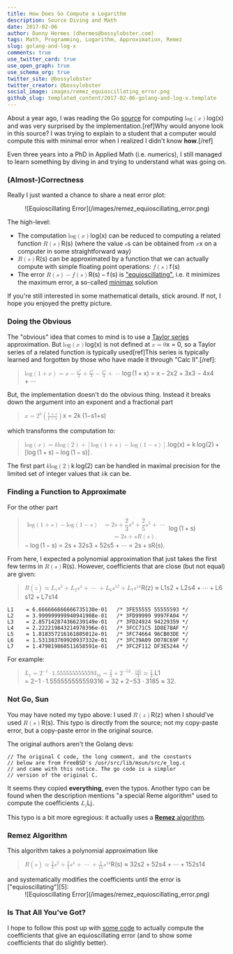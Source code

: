 ```yaml
---
title: How Does Go Compute a Logarithm
description: Source Diving and Math
date: 2017-02-06
author: Danny Hermes (dhermes@bossylobster.com)
tags: Math, Programming, Logarithm, Approximation, Remez
slug: golang-and-log-x
comments: true
use_twitter_card: true
use_open_graph: true
use_schema_org: true
twitter_site: @bossylobster
twitter_creator: @bossylobster
social_image: images/remez_equioscillating_error.png
github_slug: templated_content/2017-02-06-golang-and-log-x.template
---
```


About a year ago, I was reading the Go [source][1] for computing
<span class="katex"><span class="katex-mathml"><math><semantics><mrow><mi>log</mi><mo>&#8289;</mo><mo>(</mo><mi>x</mi><mo>)</mo></mrow><annotation encoding="application/x-tex">\log(x)</annotation></semantics></math></span><span class="katex-html" aria-hidden="true"><span class="base"><span class="strut" style="height:1em;vertical-align:-0.25em;"></span><span class="mop">lo<span style="margin-right:0.01389em;">g</span></span><span class="mopen">(</span><span class="mord mathit">x</span><span class="mclose">)</span></span></span></span> and was very surprised by the
implementation.[ref]Why would anyone look in this source? I was
trying to explain to a student that a computer would compute
this with minimal error when I realized I didn't know **how**.[/ref]

Even three years into a PhD in Applied Math (i.e. numerics), I still
managed to learn something by diving in and trying to understand what
was going on.

### (Almost-)Correctness

Really I just wanted a chance to share a neat error plot:

<div markdown="1" style="text-align: center;">
  ![Equioscillating Error](/images/remez_equioscillating_error.png)
</div>

The high-level:

- The computation <span class="katex"><span class="katex-mathml"><math><semantics><mrow><mi>log</mi><mo>&#8289;</mo><mo>(</mo><mi>x</mi><mo>)</mo></mrow><annotation encoding="application/x-tex">\log(x)</annotation></semantics></math></span><span class="katex-html" aria-hidden="true"><span class="base"><span class="strut" style="height:1em;vertical-align:-0.25em;"></span><span class="mop">lo<span style="margin-right:0.01389em;">g</span></span><span class="mopen">(</span><span class="mord mathit">x</span><span class="mclose">)</span></span></span></span> can be
  reduced to computing a related function <span class="katex"><span class="katex-mathml"><math><semantics><mrow><mi>R</mi><mo>(</mo><mi>s</mi><mo>)</mo></mrow><annotation encoding="application/x-tex">R(s)</annotation></semantics></math></span><span class="katex-html" aria-hidden="true"><span class="base"><span class="strut" style="height:1em;vertical-align:-0.25em;"></span><span class="mord mathit" style="margin-right:0.00773em;">R</span><span class="mopen">(</span><span class="mord mathit">s</span><span class="mclose">)</span></span></span></span>
  (where the value <span class="katex"><span class="katex-mathml"><math><semantics><mrow><mi>s</mi></mrow><annotation encoding="application/x-tex">s</annotation></semantics></math></span><span class="katex-html" aria-hidden="true"><span class="base"><span class="strut" style="height:0.43056em;vertical-align:0em;"></span><span class="mord mathit">s</span></span></span></span> can be obtained from
  <span class="katex"><span class="katex-mathml"><math><semantics><mrow><mi>x</mi></mrow><annotation encoding="application/x-tex">x</annotation></semantics></math></span><span class="katex-html" aria-hidden="true"><span class="base"><span class="strut" style="height:0.43056em;vertical-align:0em;"></span><span class="mord mathit">x</span></span></span></span> on a computer in some straightforward way)
- <span class="katex"><span class="katex-mathml"><math><semantics><mrow><mi>R</mi><mo>(</mo><mi>s</mi><mo>)</mo></mrow><annotation encoding="application/x-tex">R(s)</annotation></semantics></math></span><span class="katex-html" aria-hidden="true"><span class="base"><span class="strut" style="height:1em;vertical-align:-0.25em;"></span><span class="mord mathit" style="margin-right:0.00773em;">R</span><span class="mopen">(</span><span class="mord mathit">s</span><span class="mclose">)</span></span></span></span> can be approximated by a function that
  we can actually compute with simple floating point operations:
  <span class="katex"><span class="katex-mathml"><math><semantics><mrow><mi>f</mi><mo>(</mo><mi>s</mi><mo>)</mo></mrow><annotation encoding="application/x-tex">f(s)</annotation></semantics></math></span><span class="katex-html" aria-hidden="true"><span class="base"><span class="strut" style="height:1em;vertical-align:-0.25em;"></span><span class="mord mathit" style="margin-right:0.10764em;">f</span><span class="mopen">(</span><span class="mord mathit">s</span><span class="mclose">)</span></span></span></span>
- The error <span class="katex"><span class="katex-mathml"><math><semantics><mrow><mi>R</mi><mo>(</mo><mi>s</mi><mo>)</mo><mo>&#8722;</mo><mi>f</mi><mo>(</mo><mi>s</mi><mo>)</mo></mrow><annotation encoding="application/x-tex">R(s) - f(s)</annotation></semantics></math></span><span class="katex-html" aria-hidden="true"><span class="base"><span class="strut" style="height:1em;vertical-align:-0.25em;"></span><span class="mord mathit" style="margin-right:0.00773em;">R</span><span class="mopen">(</span><span class="mord mathit">s</span><span class="mclose">)</span><span class="mspace" style="margin-right:0.2222222222222222em;"></span><span class="mbin">&#8722;</span><span class="mspace" style="margin-right:0.2222222222222222em;"></span></span><span class="base"><span class="strut" style="height:1em;vertical-align:-0.25em;"></span><span class="mord mathit" style="margin-right:0.10764em;">f</span><span class="mopen">(</span><span class="mord mathit">s</span><span class="mclose">)</span></span></span></span> is ["equioscillating"][5],
  i.e. it minimizes the maximum error, a so-called
  [minimax][4] solution

If you're still interested in some mathematical details, stick
around. If not, I hope you enjoyed the pretty picture.

### Doing the Obvious

The "obvious" idea that comes to mind is to use a [Taylor series][2]
approximation. But <span class="katex"><span class="katex-mathml"><math><semantics><mrow><mi>log</mi><mo>&#8289;</mo><mo>(</mo><mi>x</mi><mo>)</mo></mrow><annotation encoding="application/x-tex">\log(x)</annotation></semantics></math></span><span class="katex-html" aria-hidden="true"><span class="base"><span class="strut" style="height:1em;vertical-align:-0.25em;"></span><span class="mop">lo<span style="margin-right:0.01389em;">g</span></span><span class="mopen">(</span><span class="mord mathit">x</span><span class="mclose">)</span></span></span></span> is not defined at
<span class="katex"><span class="katex-mathml"><math><semantics><mrow><mi>x</mi><mo>=</mo><mn>0</mn></mrow><annotation encoding="application/x-tex">x = 0</annotation></semantics></math></span><span class="katex-html" aria-hidden="true"><span class="base"><span class="strut" style="height:0.43056em;vertical-align:0em;"></span><span class="mord mathit">x</span><span class="mspace" style="margin-right:0.2777777777777778em;"></span><span class="mrel">=</span><span class="mspace" style="margin-right:0.2777777777777778em;"></span></span><span class="base"><span class="strut" style="height:0.64444em;vertical-align:0em;"></span><span class="mord">0</span></span></span></span>, so a Taylor series of a related function is
typically used[ref]This series is typically learned and forgotten by
those who have made it through "Calc II".[/ref]:

<div class="katex-elt"><blockquote>
<span class="katex"><span class="katex-mathml"><math><semantics><mrow><mi>log</mi><mo>&#8289;</mo><mrow><mo fence="true">(</mo><mn>1</mn><mo>+</mo><mi>x</mi><mo fence="true">)</mo></mrow><mo>=</mo><mi>x</mi><mo>&#8722;</mo><mfrac><msup><mi>x</mi><mn>2</mn></msup><mn>2</mn></mfrac><mo>+</mo><mfrac><msup><mi>x</mi><mn>3</mn></msup><mn>3</mn></mfrac><mo>&#8722;</mo><mfrac><msup><mi>x</mi><mn>4</mn></msup><mn>4</mn></mfrac><mo>+</mo><mo>&#8943;</mo></mrow><annotation encoding="application/x-tex">\log\left(1 + x\right) = x - \frac{x^2}{2} + \frac{x^3}{3} - \frac{x^4}{4} + \cdots</annotation></semantics></math></span><span class="katex-html" aria-hidden="true"><span class="base"><span class="strut" style="height:1em;vertical-align:-0.25em;"></span><span class="mop">lo<span style="margin-right:0.01389em;">g</span></span><span class="mspace" style="margin-right:0.16666666666666666em;"></span><span class="minner"><span class="mopen delimcenter" style="top:0em;">(</span><span class="mord">1</span><span class="mspace" style="margin-right:0.2222222222222222em;"></span><span class="mbin">+</span><span class="mspace" style="margin-right:0.2222222222222222em;"></span><span class="mord mathit">x</span><span class="mclose delimcenter" style="top:0em;">)</span></span><span class="mspace" style="margin-right:0.2777777777777778em;"></span><span class="mrel">=</span><span class="mspace" style="margin-right:0.2777777777777778em;"></span></span><span class="base"><span class="strut" style="height:0.66666em;vertical-align:-0.08333em;"></span><span class="mord mathit">x</span><span class="mspace" style="margin-right:0.2222222222222222em;"></span><span class="mbin">&#8722;</span><span class="mspace" style="margin-right:0.2222222222222222em;"></span></span><span class="base"><span class="strut" style="height:1.36292em;vertical-align:-0.345em;"></span><span class="mord"><span class="mopen nulldelimiter"></span><span class="mfrac"><span class="vlist-t vlist-t2"><span class="vlist-r"><span class="vlist" style="height:1.01792em;"><span style="top:-2.6550000000000002em;"><span class="pstrut" style="height:3em;"></span><span class="sizing reset-size6 size3 mtight"><span class="mord mtight"><span class="mord mtight">2</span></span></span></span><span style="top:-3.23em;"><span class="pstrut" style="height:3em;"></span><span class="frac-line" style="border-bottom-width:0.04em;"></span></span><span style="top:-3.394em;"><span class="pstrut" style="height:3em;"></span><span class="sizing reset-size6 size3 mtight"><span class="mord mtight"><span class="mord mtight"><span class="mord mathit mtight">x</span><span class="msupsub"><span class="vlist-t"><span class="vlist-r"><span class="vlist" style="height:0.8913142857142857em;"><span style="top:-2.931em;margin-right:0.07142857142857144em;"><span class="pstrut" style="height:2.5em;"></span><span class="sizing reset-size3 size1 mtight"><span class="mord mtight">2</span></span></span></span></span></span></span></span></span></span></span></span><span class="vlist-s">&#8203;</span></span><span class="vlist-r"><span class="vlist" style="height:0.345em;"><span></span></span></span></span></span><span class="mclose nulldelimiter"></span></span><span class="mspace" style="margin-right:0.2222222222222222em;"></span><span class="mbin">+</span><span class="mspace" style="margin-right:0.2222222222222222em;"></span></span><span class="base"><span class="strut" style="height:1.36292em;vertical-align:-0.345em;"></span><span class="mord"><span class="mopen nulldelimiter"></span><span class="mfrac"><span class="vlist-t vlist-t2"><span class="vlist-r"><span class="vlist" style="height:1.01792em;"><span style="top:-2.6550000000000002em;"><span class="pstrut" style="height:3em;"></span><span class="sizing reset-size6 size3 mtight"><span class="mord mtight"><span class="mord mtight">3</span></span></span></span><span style="top:-3.23em;"><span class="pstrut" style="height:3em;"></span><span class="frac-line" style="border-bottom-width:0.04em;"></span></span><span style="top:-3.394em;"><span class="pstrut" style="height:3em;"></span><span class="sizing reset-size6 size3 mtight"><span class="mord mtight"><span class="mord mtight"><span class="mord mathit mtight">x</span><span class="msupsub"><span class="vlist-t"><span class="vlist-r"><span class="vlist" style="height:0.8913142857142857em;"><span style="top:-2.931em;margin-right:0.07142857142857144em;"><span class="pstrut" style="height:2.5em;"></span><span class="sizing reset-size3 size1 mtight"><span class="mord mtight">3</span></span></span></span></span></span></span></span></span></span></span></span><span class="vlist-s">&#8203;</span></span><span class="vlist-r"><span class="vlist" style="height:0.345em;"><span></span></span></span></span></span><span class="mclose nulldelimiter"></span></span><span class="mspace" style="margin-right:0.2222222222222222em;"></span><span class="mbin">&#8722;</span><span class="mspace" style="margin-right:0.2222222222222222em;"></span></span><span class="base"><span class="strut" style="height:1.36292em;vertical-align:-0.345em;"></span><span class="mord"><span class="mopen nulldelimiter"></span><span class="mfrac"><span class="vlist-t vlist-t2"><span class="vlist-r"><span class="vlist" style="height:1.01792em;"><span style="top:-2.6550000000000002em;"><span class="pstrut" style="height:3em;"></span><span class="sizing reset-size6 size3 mtight"><span class="mord mtight"><span class="mord mtight">4</span></span></span></span><span style="top:-3.23em;"><span class="pstrut" style="height:3em;"></span><span class="frac-line" style="border-bottom-width:0.04em;"></span></span><span style="top:-3.394em;"><span class="pstrut" style="height:3em;"></span><span class="sizing reset-size6 size3 mtight"><span class="mord mtight"><span class="mord mtight"><span class="mord mathit mtight">x</span><span class="msupsub"><span class="vlist-t"><span class="vlist-r"><span class="vlist" style="height:0.8913142857142857em;"><span style="top:-2.931em;margin-right:0.07142857142857144em;"><span class="pstrut" style="height:2.5em;"></span><span class="sizing reset-size3 size1 mtight"><span class="mord mtight">4</span></span></span></span></span></span></span></span></span></span></span></span><span class="vlist-s">&#8203;</span></span><span class="vlist-r"><span class="vlist" style="height:0.345em;"><span></span></span></span></span></span><span class="mclose nulldelimiter"></span></span><span class="mspace" style="margin-right:0.2222222222222222em;"></span><span class="mbin">+</span><span class="mspace" style="margin-right:0.2222222222222222em;"></span></span><span class="base"><span class="strut" style="height:0.31em;vertical-align:0em;"></span><span class="minner">&#8943;</span></span></span></span>
</blockquote></div>

But, the implementation doesn't do the obvious thing. Instead
it breaks down the argument into an exponent and a fractional part

<div class="katex-elt"><blockquote>
<span class="katex"><span class="katex-mathml"><math><semantics><mrow><mi>x</mi><mo>=</mo><msup><mn>2</mn><mi>k</mi></msup><mrow><mo fence="true">(</mo><mfrac><mrow><mn>1</mn><mo>+</mo><mi>s</mi></mrow><mrow><mn>1</mn><mo>&#8722;</mo><mi>s</mi></mrow></mfrac><mo fence="true">)</mo></mrow></mrow><annotation encoding="application/x-tex">x = 2^k \left(\frac{1 + s}{1 - s}\right)</annotation></semantics></math></span><span class="katex-html" aria-hidden="true"><span class="base"><span class="strut" style="height:0.43056em;vertical-align:0em;"></span><span class="mord mathit">x</span><span class="mspace" style="margin-right:0.2777777777777778em;"></span><span class="mrel">=</span><span class="mspace" style="margin-right:0.2777777777777778em;"></span></span><span class="base"><span class="strut" style="height:1.253331em;vertical-align:-0.403331em;"></span><span class="mord"><span class="mord">2</span><span class="msupsub"><span class="vlist-t"><span class="vlist-r"><span class="vlist" style="height:0.849108em;"><span style="top:-3.063em;margin-right:0.05em;"><span class="pstrut" style="height:2.7em;"></span><span class="sizing reset-size6 size3 mtight"><span class="mord mathit mtight" style="margin-right:0.03148em;">k</span></span></span></span></span></span></span></span><span class="mspace" style="margin-right:0.16666666666666666em;"></span><span class="minner"><span class="mopen delimcenter" style="top:0em;"><span class="delimsizing size1">(</span></span><span class="mord"><span class="mopen nulldelimiter"></span><span class="mfrac"><span class="vlist-t vlist-t2"><span class="vlist-r"><span class="vlist" style="height:0.845108em;"><span style="top:-2.655em;"><span class="pstrut" style="height:3em;"></span><span class="sizing reset-size6 size3 mtight"><span class="mord mtight"><span class="mord mtight">1</span><span class="mbin mtight">&#8722;</span><span class="mord mathit mtight">s</span></span></span></span><span style="top:-3.23em;"><span class="pstrut" style="height:3em;"></span><span class="frac-line" style="border-bottom-width:0.04em;"></span></span><span style="top:-3.394em;"><span class="pstrut" style="height:3em;"></span><span class="sizing reset-size6 size3 mtight"><span class="mord mtight"><span class="mord mtight">1</span><span class="mbin mtight">+</span><span class="mord mathit mtight">s</span></span></span></span></span><span class="vlist-s">&#8203;</span></span><span class="vlist-r"><span class="vlist" style="height:0.403331em;"><span></span></span></span></span></span><span class="mclose nulldelimiter"></span></span><span class="mclose delimcenter" style="top:0em;"><span class="delimsizing size1">)</span></span></span></span></span></span>
</blockquote></div>

which transforms the computation to:

<div class="katex-elt"><blockquote>
<span class="katex"><span class="katex-mathml"><math><semantics><mrow><mi>log</mi><mo>&#8289;</mo><mo>(</mo><mi>x</mi><mo>)</mo><mo>=</mo><mi>k</mi><mi>log</mi><mo>&#8289;</mo><mo>(</mo><mn>2</mn><mo>)</mo><mo>+</mo><mrow><mo fence="true">[</mo><mi>log</mi><mo>&#8289;</mo><mrow><mo fence="true">(</mo><mn>1</mn><mo>+</mo><mi>s</mi><mo fence="true">)</mo></mrow><mo>&#8722;</mo><mi>log</mi><mo>&#8289;</mo><mrow><mo fence="true">(</mo><mn>1</mn><mo>&#8722;</mo><mi>s</mi><mo fence="true">)</mo></mrow><mo fence="true">]</mo></mrow><mi mathvariant="normal">.</mi></mrow><annotation encoding="application/x-tex">\log(x) = k \log(2) + \left[\log\left(1 + s\right) - \log\left(1 - s\right)\right].</annotation></semantics></math></span><span class="katex-html" aria-hidden="true"><span class="base"><span class="strut" style="height:1em;vertical-align:-0.25em;"></span><span class="mop">lo<span style="margin-right:0.01389em;">g</span></span><span class="mopen">(</span><span class="mord mathit">x</span><span class="mclose">)</span><span class="mspace" style="margin-right:0.2777777777777778em;"></span><span class="mrel">=</span><span class="mspace" style="margin-right:0.2777777777777778em;"></span></span><span class="base"><span class="strut" style="height:1em;vertical-align:-0.25em;"></span><span class="mord mathit" style="margin-right:0.03148em;">k</span><span class="mspace" style="margin-right:0.16666666666666666em;"></span><span class="mop">lo<span style="margin-right:0.01389em;">g</span></span><span class="mopen">(</span><span class="mord">2</span><span class="mclose">)</span><span class="mspace" style="margin-right:0.2222222222222222em;"></span><span class="mbin">+</span><span class="mspace" style="margin-right:0.2222222222222222em;"></span></span><span class="base"><span class="strut" style="height:1em;vertical-align:-0.25em;"></span><span class="minner"><span class="mopen delimcenter" style="top:0em;">[</span><span class="mop">lo<span style="margin-right:0.01389em;">g</span></span><span class="mspace" style="margin-right:0.16666666666666666em;"></span><span class="minner"><span class="mopen delimcenter" style="top:0em;">(</span><span class="mord">1</span><span class="mspace" style="margin-right:0.2222222222222222em;"></span><span class="mbin">+</span><span class="mspace" style="margin-right:0.2222222222222222em;"></span><span class="mord mathit">s</span><span class="mclose delimcenter" style="top:0em;">)</span></span><span class="mspace" style="margin-right:0.2222222222222222em;"></span><span class="mbin">&#8722;</span><span class="mspace" style="margin-right:0.2222222222222222em;"></span><span class="mop">lo<span style="margin-right:0.01389em;">g</span></span><span class="mspace" style="margin-right:0.16666666666666666em;"></span><span class="minner"><span class="mopen delimcenter" style="top:0em;">(</span><span class="mord">1</span><span class="mspace" style="margin-right:0.2222222222222222em;"></span><span class="mbin">&#8722;</span><span class="mspace" style="margin-right:0.2222222222222222em;"></span><span class="mord mathit">s</span><span class="mclose delimcenter" style="top:0em;">)</span></span><span class="mclose delimcenter" style="top:0em;">]</span></span><span class="mspace" style="margin-right:0.16666666666666666em;"></span><span class="mord">.</span></span></span></span>
</blockquote></div>

The first part <span class="katex"><span class="katex-mathml"><math><semantics><mrow><mi>k</mi><mi>log</mi><mo>&#8289;</mo><mo>(</mo><mn>2</mn><mo>)</mo></mrow><annotation encoding="application/x-tex">k \log(2)</annotation></semantics></math></span><span class="katex-html" aria-hidden="true"><span class="base"><span class="strut" style="height:1em;vertical-align:-0.25em;"></span><span class="mord mathit" style="margin-right:0.03148em;">k</span><span class="mspace" style="margin-right:0.16666666666666666em;"></span><span class="mop">lo<span style="margin-right:0.01389em;">g</span></span><span class="mopen">(</span><span class="mord">2</span><span class="mclose">)</span></span></span></span> can be handled in maximal
precision for the limited set of integer values that <span class="katex"><span class="katex-mathml"><math><semantics><mrow><mi>k</mi></mrow><annotation encoding="application/x-tex">k</annotation></semantics></math></span><span class="katex-html" aria-hidden="true"><span class="base"><span class="strut" style="height:0.69444em;vertical-align:0em;"></span><span class="mord mathit" style="margin-right:0.03148em;">k</span></span></span></span>
can be.

### Finding a Function to Approximate

For the other part

<div class="katex-elt"><blockquote>
<span class="katex"><span class="katex-mathml"><math><semantics><mtable><mtr><mtd><mstyle scriptlevel="0" displaystyle="true"><mrow><mi>log</mi><mo>&#8289;</mo><mrow><mo fence="true">(</mo><mn>1</mn><mo>+</mo><mi>s</mi><mo fence="true">)</mo></mrow><mo>&#8722;</mo><mi>log</mi><mo>&#8289;</mo><mrow><mo fence="true">(</mo><mn>1</mn><mo>&#8722;</mo><mi>s</mi><mo fence="true">)</mo></mrow></mrow></mstyle></mtd><mtd><mstyle scriptlevel="0" displaystyle="true"><mrow><mrow></mrow><mo>=</mo><mn>2</mn><mi>s</mi><mo>+</mo><mfrac><mn>2</mn><mn>3</mn></mfrac><msup><mi>s</mi><mn>3</mn></msup><mo>+</mo><mfrac><mn>2</mn><mn>5</mn></mfrac><msup><mi>s</mi><mn>5</mn></msup><mo>+</mo><mo>&#8943;</mo></mrow></mstyle></mtd></mtr><mtr><mtd><mstyle scriptlevel="0" displaystyle="true"><mrow></mrow></mstyle></mtd><mtd><mstyle scriptlevel="0" displaystyle="true"><mrow><mrow></mrow><mo>=</mo><mn>2</mn><mi>s</mi><mo>+</mo><mi>s</mi><mi>R</mi><mo>(</mo><mi>s</mi><mo>)</mo><mi mathvariant="normal">.</mi></mrow></mstyle></mtd></mtr></mtable><annotation encoding="application/x-tex">\begin{aligned}\log\left(1 + s\right) - \log\left(1 - s\right) &amp;= 2 s + \frac{2}{3} s^3 + \frac{2}{5} s^5 + \cdots \\ &amp;= 2 s + s R(s). \end{aligned}</annotation></semantics></math></span><span class="katex-html" aria-hidden="true"><span class="base"><span class="strut" style="height:3.8074400000000006em;vertical-align:-1.6537200000000003em;"></span><span class="mord"><span class="mtable"><span class="col-align-r"><span class="vlist-t vlist-t2"><span class="vlist-r"><span class="vlist" style="height:2.1537200000000003em;"><span style="top:-4.15372em;"><span class="pstrut" style="height:3.32144em;"></span><span class="mord"><span class="mop">lo<span style="margin-right:0.01389em;">g</span></span><span class="mspace" style="margin-right:0.16666666666666666em;"></span><span class="minner"><span class="mopen delimcenter" style="top:0em;">(</span><span class="mord">1</span><span class="mspace" style="margin-right:0.2222222222222222em;"></span><span class="mbin">+</span><span class="mspace" style="margin-right:0.2222222222222222em;"></span><span class="mord mathit">s</span><span class="mclose delimcenter" style="top:0em;">)</span></span><span class="mspace" style="margin-right:0.2222222222222222em;"></span><span class="mbin">&#8722;</span><span class="mspace" style="margin-right:0.2222222222222222em;"></span><span class="mop">lo<span style="margin-right:0.01389em;">g</span></span><span class="mspace" style="margin-right:0.16666666666666666em;"></span><span class="minner"><span class="mopen delimcenter" style="top:0em;">(</span><span class="mord">1</span><span class="mspace" style="margin-right:0.2222222222222222em;"></span><span class="mbin">&#8722;</span><span class="mspace" style="margin-right:0.2222222222222222em;"></span><span class="mord mathit">s</span><span class="mclose delimcenter" style="top:0em;">)</span></span></span></span><span style="top:-2.32772em;"><span class="pstrut" style="height:3.32144em;"></span><span class="mord"></span></span></span><span class="vlist-s">&#8203;</span></span><span class="vlist-r"><span class="vlist" style="height:1.6537200000000003em;"><span></span></span></span></span></span><span class="col-align-l"><span class="vlist-t vlist-t2"><span class="vlist-r"><span class="vlist" style="height:2.1537200000000003em;"><span style="top:-4.15372em;"><span class="pstrut" style="height:3.32144em;"></span><span class="mord"><span class="mord"></span><span class="mspace" style="margin-right:0.2777777777777778em;"></span><span class="mrel">=</span><span class="mspace" style="margin-right:0.2777777777777778em;"></span><span class="mord">2</span><span class="mord mathit">s</span><span class="mspace" style="margin-right:0.2222222222222222em;"></span><span class="mbin">+</span><span class="mspace" style="margin-right:0.2222222222222222em;"></span><span class="mord"><span class="mopen nulldelimiter"></span><span class="mfrac"><span class="vlist-t vlist-t2"><span class="vlist-r"><span class="vlist" style="height:1.32144em;"><span style="top:-2.314em;"><span class="pstrut" style="height:3em;"></span><span class="mord"><span class="mord">3</span></span></span><span style="top:-3.23em;"><span class="pstrut" style="height:3em;"></span><span class="frac-line" style="border-bottom-width:0.04em;"></span></span><span style="top:-3.677em;"><span class="pstrut" style="height:3em;"></span><span class="mord"><span class="mord">2</span></span></span></span><span class="vlist-s">&#8203;</span></span><span class="vlist-r"><span class="vlist" style="height:0.686em;"><span></span></span></span></span></span><span class="mclose nulldelimiter"></span></span><span class="mord"><span class="mord mathit">s</span><span class="msupsub"><span class="vlist-t"><span class="vlist-r"><span class="vlist" style="height:0.8641079999999999em;"><span style="top:-3.113em;margin-right:0.05em;"><span class="pstrut" style="height:2.7em;"></span><span class="sizing reset-size6 size3 mtight"><span class="mord mtight">3</span></span></span></span></span></span></span></span><span class="mspace" style="margin-right:0.2222222222222222em;"></span><span class="mbin">+</span><span class="mspace" style="margin-right:0.2222222222222222em;"></span><span class="mord"><span class="mopen nulldelimiter"></span><span class="mfrac"><span class="vlist-t vlist-t2"><span class="vlist-r"><span class="vlist" style="height:1.32144em;"><span style="top:-2.314em;"><span class="pstrut" style="height:3em;"></span><span class="mord"><span class="mord">5</span></span></span><span style="top:-3.23em;"><span class="pstrut" style="height:3em;"></span><span class="frac-line" style="border-bottom-width:0.04em;"></span></span><span style="top:-3.677em;"><span class="pstrut" style="height:3em;"></span><span class="mord"><span class="mord">2</span></span></span></span><span class="vlist-s">&#8203;</span></span><span class="vlist-r"><span class="vlist" style="height:0.686em;"><span></span></span></span></span></span><span class="mclose nulldelimiter"></span></span><span class="mord"><span class="mord mathit">s</span><span class="msupsub"><span class="vlist-t"><span class="vlist-r"><span class="vlist" style="height:0.8641079999999999em;"><span style="top:-3.113em;margin-right:0.05em;"><span class="pstrut" style="height:2.7em;"></span><span class="sizing reset-size6 size3 mtight"><span class="mord mtight">5</span></span></span></span></span></span></span></span><span class="mspace" style="margin-right:0.2222222222222222em;"></span><span class="mbin">+</span><span class="mspace" style="margin-right:0.2222222222222222em;"></span><span class="minner">&#8943;</span></span></span><span style="top:-2.32772em;"><span class="pstrut" style="height:3.32144em;"></span><span class="mord"><span class="mord"></span><span class="mspace" style="margin-right:0.2777777777777778em;"></span><span class="mrel">=</span><span class="mspace" style="margin-right:0.2777777777777778em;"></span><span class="mord">2</span><span class="mord mathit">s</span><span class="mspace" style="margin-right:0.2222222222222222em;"></span><span class="mbin">+</span><span class="mspace" style="margin-right:0.2222222222222222em;"></span><span class="mord mathit">s</span><span class="mord mathit" style="margin-right:0.00773em;">R</span><span class="mopen">(</span><span class="mord mathit">s</span><span class="mclose">)</span><span class="mord">.</span></span></span></span><span class="vlist-s">&#8203;</span></span><span class="vlist-r"><span class="vlist" style="height:1.6537200000000003em;"><span></span></span></span></span></span></span></span></span></span></span>
</blockquote></div>

From here, I expected a polynomial approximation that just takes the first
few terms in <span class="katex"><span class="katex-mathml"><math><semantics><mrow><mi>R</mi><mo>(</mo><mi>s</mi><mo>)</mo></mrow><annotation encoding="application/x-tex">R(s)</annotation></semantics></math></span><span class="katex-html" aria-hidden="true"><span class="base"><span class="strut" style="height:1em;vertical-align:-0.25em;"></span><span class="mord mathit" style="margin-right:0.00773em;">R</span><span class="mopen">(</span><span class="mord mathit">s</span><span class="mclose">)</span></span></span></span>.
However, coefficients that are close (but not equal) are given:

<div class="katex-elt"><blockquote>
<span class="katex"><span class="katex-mathml"><math><semantics><mrow><mi>R</mi><mo>(</mo><mi>z</mi><mo>)</mo><mo>&#8776;</mo><msub><mi>L</mi><mn>1</mn></msub><msup><mi>s</mi><mn>2</mn></msup><mo>+</mo><msub><mi>L</mi><mn>2</mn></msub><msup><mi>s</mi><mn>4</mn></msup><mo>+</mo><mo>&#8943;</mo><mo>+</mo><msub><mi>L</mi><mn>6</mn></msub><msup><mi>s</mi><mn>12</mn></msup><mo>+</mo><msub><mi>L</mi><mn>7</mn></msub><msup><mi>s</mi><mn>14</mn></msup></mrow><annotation encoding="application/x-tex">R(z) \approx L_1 s^2 + L_2 s^4 + \cdots + L_6 s^{12} + L_7 s^{14}</annotation></semantics></math></span><span class="katex-html" aria-hidden="true"><span class="base"><span class="strut" style="height:1em;vertical-align:-0.25em;"></span><span class="mord mathit" style="margin-right:0.00773em;">R</span><span class="mopen">(</span><span class="mord mathit" style="margin-right:0.04398em;">z</span><span class="mclose">)</span><span class="mspace" style="margin-right:0.2777777777777778em;"></span><span class="mrel">&#8776;</span><span class="mspace" style="margin-right:0.2777777777777778em;"></span></span><span class="base"><span class="strut" style="height:0.964108em;vertical-align:-0.15em;"></span><span class="mord"><span class="mord mathit">L</span><span class="msupsub"><span class="vlist-t vlist-t2"><span class="vlist-r"><span class="vlist" style="height:0.30110799999999993em;"><span style="top:-2.5500000000000003em;margin-left:0em;margin-right:0.05em;"><span class="pstrut" style="height:2.7em;"></span><span class="sizing reset-size6 size3 mtight"><span class="mord mtight">1</span></span></span></span><span class="vlist-s">&#8203;</span></span><span class="vlist-r"><span class="vlist" style="height:0.15em;"><span></span></span></span></span></span></span><span class="mord"><span class="mord mathit">s</span><span class="msupsub"><span class="vlist-t"><span class="vlist-r"><span class="vlist" style="height:0.8141079999999999em;"><span style="top:-3.063em;margin-right:0.05em;"><span class="pstrut" style="height:2.7em;"></span><span class="sizing reset-size6 size3 mtight"><span class="mord mtight">2</span></span></span></span></span></span></span></span><span class="mspace" style="margin-right:0.2222222222222222em;"></span><span class="mbin">+</span><span class="mspace" style="margin-right:0.2222222222222222em;"></span></span><span class="base"><span class="strut" style="height:0.964108em;vertical-align:-0.15em;"></span><span class="mord"><span class="mord mathit">L</span><span class="msupsub"><span class="vlist-t vlist-t2"><span class="vlist-r"><span class="vlist" style="height:0.30110799999999993em;"><span style="top:-2.5500000000000003em;margin-left:0em;margin-right:0.05em;"><span class="pstrut" style="height:2.7em;"></span><span class="sizing reset-size6 size3 mtight"><span class="mord mtight">2</span></span></span></span><span class="vlist-s">&#8203;</span></span><span class="vlist-r"><span class="vlist" style="height:0.15em;"><span></span></span></span></span></span></span><span class="mord"><span class="mord mathit">s</span><span class="msupsub"><span class="vlist-t"><span class="vlist-r"><span class="vlist" style="height:0.8141079999999999em;"><span style="top:-3.063em;margin-right:0.05em;"><span class="pstrut" style="height:2.7em;"></span><span class="sizing reset-size6 size3 mtight"><span class="mord mtight">4</span></span></span></span></span></span></span></span><span class="mspace" style="margin-right:0.2222222222222222em;"></span><span class="mbin">+</span><span class="mspace" style="margin-right:0.2222222222222222em;"></span></span><span class="base"><span class="strut" style="height:0.66666em;vertical-align:-0.08333em;"></span><span class="minner">&#8943;</span><span class="mspace" style="margin-right:0.2222222222222222em;"></span><span class="mbin">+</span><span class="mspace" style="margin-right:0.2222222222222222em;"></span></span><span class="base"><span class="strut" style="height:0.964108em;vertical-align:-0.15em;"></span><span class="mord"><span class="mord mathit">L</span><span class="msupsub"><span class="vlist-t vlist-t2"><span class="vlist-r"><span class="vlist" style="height:0.30110799999999993em;"><span style="top:-2.5500000000000003em;margin-left:0em;margin-right:0.05em;"><span class="pstrut" style="height:2.7em;"></span><span class="sizing reset-size6 size3 mtight"><span class="mord mtight">6</span></span></span></span><span class="vlist-s">&#8203;</span></span><span class="vlist-r"><span class="vlist" style="height:0.15em;"><span></span></span></span></span></span></span><span class="mord"><span class="mord mathit">s</span><span class="msupsub"><span class="vlist-t"><span class="vlist-r"><span class="vlist" style="height:0.8141079999999999em;"><span style="top:-3.063em;margin-right:0.05em;"><span class="pstrut" style="height:2.7em;"></span><span class="sizing reset-size6 size3 mtight"><span class="mord mtight"><span class="mord mtight">1</span><span class="mord mtight">2</span></span></span></span></span></span></span></span></span><span class="mspace" style="margin-right:0.2222222222222222em;"></span><span class="mbin">+</span><span class="mspace" style="margin-right:0.2222222222222222em;"></span></span><span class="base"><span class="strut" style="height:0.964108em;vertical-align:-0.15em;"></span><span class="mord"><span class="mord mathit">L</span><span class="msupsub"><span class="vlist-t vlist-t2"><span class="vlist-r"><span class="vlist" style="height:0.30110799999999993em;"><span style="top:-2.5500000000000003em;margin-left:0em;margin-right:0.05em;"><span class="pstrut" style="height:2.7em;"></span><span class="sizing reset-size6 size3 mtight"><span class="mord mtight">7</span></span></span></span><span class="vlist-s">&#8203;</span></span><span class="vlist-r"><span class="vlist" style="height:0.15em;"><span></span></span></span></span></span></span><span class="mord"><span class="mord mathit">s</span><span class="msupsub"><span class="vlist-t"><span class="vlist-r"><span class="vlist" style="height:0.8141079999999999em;"><span style="top:-3.063em;margin-right:0.05em;"><span class="pstrut" style="height:2.7em;"></span><span class="sizing reset-size6 size3 mtight"><span class="mord mtight"><span class="mord mtight">1</span><span class="mord mtight">4</span></span></span></span></span></span></span></span></span></span></span></span>
</blockquote></div>

```
L1    = 6.666666666666735130e-01   /* 3FE55555 55555593 */
L2    = 3.999999999940941908e-01   /* 3FD99999 9997FA04 */
L3    = 2.857142874366239149e-01   /* 3FD24924 94229359 */
L4    = 2.222219843214978396e-01   /* 3FCC71C5 1D8E78AF */
L5    = 1.818357216161805012e-01   /* 3FC74664 96CB03DE */
L6    = 1.531383769920937332e-01   /* 3FC39A09 D078C69F */
L7    = 1.479819860511658591e-01   /* 3FC2F112 DF3E5244 */
```

For example:
<div class="katex-elt"><blockquote>
<span class="katex"><span class="katex-mathml"><math><semantics><mrow><msub><mi>L</mi><mn>1</mn></msub><mo>=</mo><msup><mn>2</mn><mrow><mo>&#8722;</mo><mn>1</mn></mrow></msup><mo>&#8901;</mo><mn>1.555555555559</mn><msub><mn>3</mn><mn>16</mn></msub><mo>=</mo><mfrac><mn>2</mn><mn>3</mn></mfrac><mo>+</mo><msup><mn>2</mn><mrow><mo>&#8722;</mo><mn>53</mn></mrow></msup><mo>&#8901;</mo><mfrac><mn>185</mn><mn>3</mn></mfrac><mo>&#8776;</mo><mfrac><mn>2</mn><mn>3</mn></mfrac><mi mathvariant="normal">.</mi></mrow><annotation encoding="application/x-tex">L_1 = 2^{-1} \cdot 1.5555555555593_{16} = \frac{2}{3} + 2^{-53} \cdot \frac{185}{3} \approx \frac{2}{3}.</annotation></semantics></math></span><span class="katex-html" aria-hidden="true"><span class="base"><span class="strut" style="height:0.83333em;vertical-align:-0.15em;"></span><span class="mord"><span class="mord mathit">L</span><span class="msupsub"><span class="vlist-t vlist-t2"><span class="vlist-r"><span class="vlist" style="height:0.30110799999999993em;"><span style="top:-2.5500000000000003em;margin-left:0em;margin-right:0.05em;"><span class="pstrut" style="height:2.7em;"></span><span class="sizing reset-size6 size3 mtight"><span class="mord mtight">1</span></span></span></span><span class="vlist-s">&#8203;</span></span><span class="vlist-r"><span class="vlist" style="height:0.15em;"><span></span></span></span></span></span></span><span class="mspace" style="margin-right:0.2777777777777778em;"></span><span class="mrel">=</span><span class="mspace" style="margin-right:0.2777777777777778em;"></span></span><span class="base"><span class="strut" style="height:0.8141079999999999em;vertical-align:0em;"></span><span class="mord"><span class="mord">2</span><span class="msupsub"><span class="vlist-t"><span class="vlist-r"><span class="vlist" style="height:0.8141079999999999em;"><span style="top:-3.063em;margin-right:0.05em;"><span class="pstrut" style="height:2.7em;"></span><span class="sizing reset-size6 size3 mtight"><span class="mord mtight"><span class="mord mtight">&#8722;</span><span class="mord mtight">1</span></span></span></span></span></span></span></span></span><span class="mspace" style="margin-right:0.2222222222222222em;"></span><span class="mbin">&#8901;</span><span class="mspace" style="margin-right:0.2222222222222222em;"></span></span><span class="base"><span class="strut" style="height:0.79444em;vertical-align:-0.15em;"></span><span class="mord">1</span><span class="mord">.</span><span class="mord">5</span><span class="mord">5</span><span class="mord">5</span><span class="mord">5</span><span class="mord">5</span><span class="mord">5</span><span class="mord">5</span><span class="mord">5</span><span class="mord">5</span><span class="mord">5</span><span class="mord">5</span><span class="mord">9</span><span class="mord"><span class="mord">3</span><span class="msupsub"><span class="vlist-t vlist-t2"><span class="vlist-r"><span class="vlist" style="height:0.30110799999999993em;"><span style="top:-2.5500000000000003em;margin-left:0em;margin-right:0.05em;"><span class="pstrut" style="height:2.7em;"></span><span class="sizing reset-size6 size3 mtight"><span class="mord mtight"><span class="mord mtight">1</span><span class="mord mtight">6</span></span></span></span></span><span class="vlist-s">&#8203;</span></span><span class="vlist-r"><span class="vlist" style="height:0.15em;"><span></span></span></span></span></span></span><span class="mspace" style="margin-right:0.2777777777777778em;"></span><span class="mrel">=</span><span class="mspace" style="margin-right:0.2777777777777778em;"></span></span><span class="base"><span class="strut" style="height:1.190108em;vertical-align:-0.345em;"></span><span class="mord"><span class="mopen nulldelimiter"></span><span class="mfrac"><span class="vlist-t vlist-t2"><span class="vlist-r"><span class="vlist" style="height:0.845108em;"><span style="top:-2.6550000000000002em;"><span class="pstrut" style="height:3em;"></span><span class="sizing reset-size6 size3 mtight"><span class="mord mtight"><span class="mord mtight">3</span></span></span></span><span style="top:-3.23em;"><span class="pstrut" style="height:3em;"></span><span class="frac-line" style="border-bottom-width:0.04em;"></span></span><span style="top:-3.394em;"><span class="pstrut" style="height:3em;"></span><span class="sizing reset-size6 size3 mtight"><span class="mord mtight"><span class="mord mtight">2</span></span></span></span></span><span class="vlist-s">&#8203;</span></span><span class="vlist-r"><span class="vlist" style="height:0.345em;"><span></span></span></span></span></span><span class="mclose nulldelimiter"></span></span><span class="mspace" style="margin-right:0.2222222222222222em;"></span><span class="mbin">+</span><span class="mspace" style="margin-right:0.2222222222222222em;"></span></span><span class="base"><span class="strut" style="height:0.8141079999999999em;vertical-align:0em;"></span><span class="mord"><span class="mord">2</span><span class="msupsub"><span class="vlist-t"><span class="vlist-r"><span class="vlist" style="height:0.8141079999999999em;"><span style="top:-3.063em;margin-right:0.05em;"><span class="pstrut" style="height:2.7em;"></span><span class="sizing reset-size6 size3 mtight"><span class="mord mtight"><span class="mord mtight">&#8722;</span><span class="mord mtight">5</span><span class="mord mtight">3</span></span></span></span></span></span></span></span></span><span class="mspace" style="margin-right:0.2222222222222222em;"></span><span class="mbin">&#8901;</span><span class="mspace" style="margin-right:0.2222222222222222em;"></span></span><span class="base"><span class="strut" style="height:1.190108em;vertical-align:-0.345em;"></span><span class="mord"><span class="mopen nulldelimiter"></span><span class="mfrac"><span class="vlist-t vlist-t2"><span class="vlist-r"><span class="vlist" style="height:0.845108em;"><span style="top:-2.6550000000000002em;"><span class="pstrut" style="height:3em;"></span><span class="sizing reset-size6 size3 mtight"><span class="mord mtight"><span class="mord mtight">3</span></span></span></span><span style="top:-3.23em;"><span class="pstrut" style="height:3em;"></span><span class="frac-line" style="border-bottom-width:0.04em;"></span></span><span style="top:-3.394em;"><span class="pstrut" style="height:3em;"></span><span class="sizing reset-size6 size3 mtight"><span class="mord mtight"><span class="mord mtight">1</span><span class="mord mtight">8</span><span class="mord mtight">5</span></span></span></span></span><span class="vlist-s">&#8203;</span></span><span class="vlist-r"><span class="vlist" style="height:0.345em;"><span></span></span></span></span></span><span class="mclose nulldelimiter"></span></span><span class="mspace" style="margin-right:0.2777777777777778em;"></span><span class="mrel">&#8776;</span><span class="mspace" style="margin-right:0.2777777777777778em;"></span></span><span class="base"><span class="strut" style="height:1.190108em;vertical-align:-0.345em;"></span><span class="mord"><span class="mopen nulldelimiter"></span><span class="mfrac"><span class="vlist-t vlist-t2"><span class="vlist-r"><span class="vlist" style="height:0.845108em;"><span style="top:-2.6550000000000002em;"><span class="pstrut" style="height:3em;"></span><span class="sizing reset-size6 size3 mtight"><span class="mord mtight"><span class="mord mtight">3</span></span></span></span><span style="top:-3.23em;"><span class="pstrut" style="height:3em;"></span><span class="frac-line" style="border-bottom-width:0.04em;"></span></span><span style="top:-3.394em;"><span class="pstrut" style="height:3em;"></span><span class="sizing reset-size6 size3 mtight"><span class="mord mtight"><span class="mord mtight">2</span></span></span></span></span><span class="vlist-s">&#8203;</span></span><span class="vlist-r"><span class="vlist" style="height:0.345em;"><span></span></span></span></span></span><span class="mclose nulldelimiter"></span></span><span class="mord">.</span></span></span></span>
</blockquote></div>

### Not Go, Sun

You may have noted my typo above: I used <span class="katex"><span class="katex-mathml"><math><semantics><mrow><mi>R</mi><mo>(</mo><mi>z</mi><mo>)</mo></mrow><annotation encoding="application/x-tex">R(z)</annotation></semantics></math></span><span class="katex-html" aria-hidden="true"><span class="base"><span class="strut" style="height:1em;vertical-align:-0.25em;"></span><span class="mord mathit" style="margin-right:0.00773em;">R</span><span class="mopen">(</span><span class="mord mathit" style="margin-right:0.04398em;">z</span><span class="mclose">)</span></span></span></span>
when I should've used <span class="katex"><span class="katex-mathml"><math><semantics><mrow><mi>R</mi><mo>(</mo><mi>s</mi><mo>)</mo></mrow><annotation encoding="application/x-tex">R(s)</annotation></semantics></math></span><span class="katex-html" aria-hidden="true"><span class="base"><span class="strut" style="height:1em;vertical-align:-0.25em;"></span><span class="mord mathit" style="margin-right:0.00773em;">R</span><span class="mopen">(</span><span class="mord mathit">s</span><span class="mclose">)</span></span></span></span>. This typo is
directly from the source; not my copy-paste error, but a
copy-paste error in the original source.

The original authors aren't the Golang devs:

```
// The original C code, the long comment, and the constants
// below are from FreeBSD's /usr/src/lib/msun/src/e_log.c
// and came with this notice. The go code is a simpler
// version of the original C.
```

It seems they copied **everything**, even the typos. Another
typo can be found when the description mentions
"a special Reme algorithm" used to compute the coefficients
<span class="katex"><span class="katex-mathml"><math><semantics><mrow><msub><mi>L</mi><mi>j</mi></msub></mrow><annotation encoding="application/x-tex">L_j</annotation></semantics></math></span><span class="katex-html" aria-hidden="true"><span class="base"><span class="strut" style="height:0.969438em;vertical-align:-0.286108em;"></span><span class="mord"><span class="mord mathit">L</span><span class="msupsub"><span class="vlist-t vlist-t2"><span class="vlist-r"><span class="vlist" style="height:0.311664em;"><span style="top:-2.5500000000000003em;margin-left:0em;margin-right:0.05em;"><span class="pstrut" style="height:2.7em;"></span><span class="sizing reset-size6 size3 mtight"><span class="mord mathit mtight" style="margin-right:0.05724em;">j</span></span></span></span><span class="vlist-s">&#8203;</span></span><span class="vlist-r"><span class="vlist" style="height:0.286108em;"><span></span></span></span></span></span></span></span></span></span>.

This typo is a bit more egregious: it actually uses a
[**Remez** algorithm][3].

### Remez Algorithm

This algorithm takes a polynomial approximation like
<div class="katex-elt"><blockquote>
<span class="katex"><span class="katex-mathml"><math><semantics><mrow><mi>R</mi><mo>(</mo><mi>s</mi><mo>)</mo><mo>&#8776;</mo><mfrac><mn>2</mn><mn>3</mn></mfrac><msup><mi>s</mi><mn>2</mn></msup><mo>+</mo><mfrac><mn>2</mn><mn>5</mn></mfrac><msup><mi>s</mi><mn>4</mn></msup><mo>+</mo><mo>&#8943;</mo><mo>+</mo><mfrac><mn>2</mn><mn>15</mn></mfrac><msup><mi>s</mi><mn>14</mn></msup></mrow><annotation encoding="application/x-tex">R(s) \approx \frac{2}{3} s^2 + \frac{2}{5} s^4 + \cdots + \frac{2}{15} s^{14}</annotation></semantics></math></span><span class="katex-html" aria-hidden="true"><span class="base"><span class="strut" style="height:1em;vertical-align:-0.25em;"></span><span class="mord mathit" style="margin-right:0.00773em;">R</span><span class="mopen">(</span><span class="mord mathit">s</span><span class="mclose">)</span><span class="mspace" style="margin-right:0.2777777777777778em;"></span><span class="mrel">&#8776;</span><span class="mspace" style="margin-right:0.2777777777777778em;"></span></span><span class="base"><span class="strut" style="height:1.190108em;vertical-align:-0.345em;"></span><span class="mord"><span class="mopen nulldelimiter"></span><span class="mfrac"><span class="vlist-t vlist-t2"><span class="vlist-r"><span class="vlist" style="height:0.845108em;"><span style="top:-2.6550000000000002em;"><span class="pstrut" style="height:3em;"></span><span class="sizing reset-size6 size3 mtight"><span class="mord mtight"><span class="mord mtight">3</span></span></span></span><span style="top:-3.23em;"><span class="pstrut" style="height:3em;"></span><span class="frac-line" style="border-bottom-width:0.04em;"></span></span><span style="top:-3.394em;"><span class="pstrut" style="height:3em;"></span><span class="sizing reset-size6 size3 mtight"><span class="mord mtight"><span class="mord mtight">2</span></span></span></span></span><span class="vlist-s">&#8203;</span></span><span class="vlist-r"><span class="vlist" style="height:0.345em;"><span></span></span></span></span></span><span class="mclose nulldelimiter"></span></span><span class="mord"><span class="mord mathit">s</span><span class="msupsub"><span class="vlist-t"><span class="vlist-r"><span class="vlist" style="height:0.8141079999999999em;"><span style="top:-3.063em;margin-right:0.05em;"><span class="pstrut" style="height:2.7em;"></span><span class="sizing reset-size6 size3 mtight"><span class="mord mtight">2</span></span></span></span></span></span></span></span><span class="mspace" style="margin-right:0.2222222222222222em;"></span><span class="mbin">+</span><span class="mspace" style="margin-right:0.2222222222222222em;"></span></span><span class="base"><span class="strut" style="height:1.190108em;vertical-align:-0.345em;"></span><span class="mord"><span class="mopen nulldelimiter"></span><span class="mfrac"><span class="vlist-t vlist-t2"><span class="vlist-r"><span class="vlist" style="height:0.845108em;"><span style="top:-2.6550000000000002em;"><span class="pstrut" style="height:3em;"></span><span class="sizing reset-size6 size3 mtight"><span class="mord mtight"><span class="mord mtight">5</span></span></span></span><span style="top:-3.23em;"><span class="pstrut" style="height:3em;"></span><span class="frac-line" style="border-bottom-width:0.04em;"></span></span><span style="top:-3.394em;"><span class="pstrut" style="height:3em;"></span><span class="sizing reset-size6 size3 mtight"><span class="mord mtight"><span class="mord mtight">2</span></span></span></span></span><span class="vlist-s">&#8203;</span></span><span class="vlist-r"><span class="vlist" style="height:0.345em;"><span></span></span></span></span></span><span class="mclose nulldelimiter"></span></span><span class="mord"><span class="mord mathit">s</span><span class="msupsub"><span class="vlist-t"><span class="vlist-r"><span class="vlist" style="height:0.8141079999999999em;"><span style="top:-3.063em;margin-right:0.05em;"><span class="pstrut" style="height:2.7em;"></span><span class="sizing reset-size6 size3 mtight"><span class="mord mtight">4</span></span></span></span></span></span></span></span><span class="mspace" style="margin-right:0.2222222222222222em;"></span><span class="mbin">+</span><span class="mspace" style="margin-right:0.2222222222222222em;"></span></span><span class="base"><span class="strut" style="height:0.66666em;vertical-align:-0.08333em;"></span><span class="minner">&#8943;</span><span class="mspace" style="margin-right:0.2222222222222222em;"></span><span class="mbin">+</span><span class="mspace" style="margin-right:0.2222222222222222em;"></span></span><span class="base"><span class="strut" style="height:1.190108em;vertical-align:-0.345em;"></span><span class="mord"><span class="mopen nulldelimiter"></span><span class="mfrac"><span class="vlist-t vlist-t2"><span class="vlist-r"><span class="vlist" style="height:0.845108em;"><span style="top:-2.6550000000000002em;"><span class="pstrut" style="height:3em;"></span><span class="sizing reset-size6 size3 mtight"><span class="mord mtight"><span class="mord mtight">1</span><span class="mord mtight">5</span></span></span></span><span style="top:-3.23em;"><span class="pstrut" style="height:3em;"></span><span class="frac-line" style="border-bottom-width:0.04em;"></span></span><span style="top:-3.394em;"><span class="pstrut" style="height:3em;"></span><span class="sizing reset-size6 size3 mtight"><span class="mord mtight"><span class="mord mtight">2</span></span></span></span></span><span class="vlist-s">&#8203;</span></span><span class="vlist-r"><span class="vlist" style="height:0.345em;"><span></span></span></span></span></span><span class="mclose nulldelimiter"></span></span><span class="mord"><span class="mord mathit">s</span><span class="msupsub"><span class="vlist-t"><span class="vlist-r"><span class="vlist" style="height:0.8141079999999999em;"><span style="top:-3.063em;margin-right:0.05em;"><span class="pstrut" style="height:2.7em;"></span><span class="sizing reset-size6 size3 mtight"><span class="mord mtight"><span class="mord mtight">1</span><span class="mord mtight">4</span></span></span></span></span></span></span></span></span></span></span></span>
</blockquote></div>
and systematically modifies the coefficients until the error is
["equioscillating"][5]:

<div markdown="1" style="text-align: center;">
  ![Equioscillating Error](/images/remez_equioscillating_error.png)
</div>

### Is That All You've Got?

I hope to follow this post up with [some code][6] to actually compute
the coefficients that give an equioscillating error (and to show some
coefficients that do slightly better).

[1]: https://golang.org/src/math/log.go
[2]: https://en.wikipedia.org/wiki/Taylor_series
[3]: https://en.wikipedia.org/wiki/Remez_algorithm
[4]: https://en.wikipedia.org/wiki/Minimax_approximation_algorithm
[5]: https://en.wikipedia.org/wiki/Equioscillation_theorem
[6]: https://gist.github.com/dhermes/105da2a3c9861c90ea39

